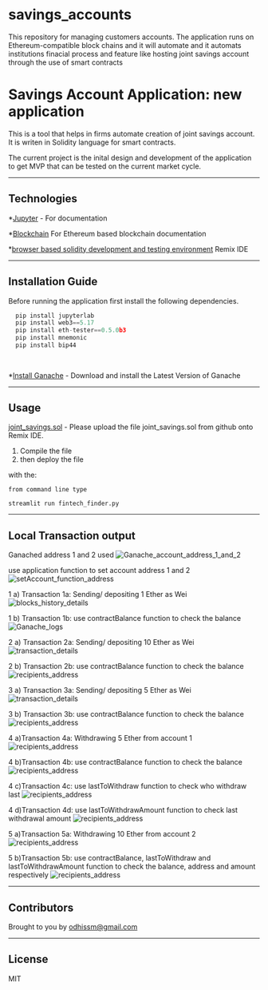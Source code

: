 # savings_accounts
This repository for managing customers accounts. The application runs on Ethereum-compatible block chains and it will automate and it automats institutions finacial process and feature like hosting joint savings account through the use of smart contracts

# Savings Account Application: new application 

This is a tool that helps in firms automate creation of joint savings account. It is writen in Solidity language for smart contracts.
 

The current project is the inital design and development of the application to get MVP that can be tested on the current market cycle.

---

## Technologies


*[Jupyter](https://jupyter.org/documentation) - For documentation

*[Blockchain](https://web3py.readthedocs.io/en/stable/overview.html) For Ethereum based blockchain documentation

*[browser based solidity development and testing environment](https://remix.ethereum.org/) Remix IDE

---

## Installation Guide

Before running the application first install the following dependencies.

```python
  pip install jupyterlab  
  pip install web3==5.17
  pip install eth-tester==0.5.0b3
  pip install mnemonic
  pip install bip44  
     
    
```
*[Install Ganache](https://www.trufflesuite.com/ganache) - Download and install the Latest Version of Ganache

---

## Usage

[joint_savings.sol](https://colab.research.google.com/github/odhissm/trading_bot/blob/main/bot_app/GC_machine_learning_trading_bot.ipynb) - Please upload the file joint_savings.sol from github onto Remix IDE. 

1) Compile the file
2) then deploy the file 

with the:

```jupyter
from command line type

streamlit run fintech_finder.py
```

---

## Local Transaction output

Ganached address 1 and 2 used
![Ganache_account_address_1_and_2](./execution_results/Ganache_account_address_1_and_2.jpg)


use application function to set account address 1 and 2
![setAccount_function_address](./execution_results/setAccount_function_address.jpg)


1 a) Transaction 1a: Sending/ depositing 1 Ether as Wei 
![blocks_history_details](./execution_results/Transaction_1a_Sending_1_Ether_as_Wei.jpg)


1 b) Transaction 1b: use contractBalance function to check the balance
![Ganache_logs](./execution_results/Transaction_1b_contractBalance.jpg)


2 a) Transaction 2a: Sending/ depositing 10 Ether as Wei
![transaction_details](./execution_results/Transaction_2a_Sending_10_Ether_as_Wei.jpg)


2 b) Transaction 2b: use contractBalance function to check the balance
![recipients_address](./execution_results/Transaction_2b_contractBalance.jpg)


3 a) Transaction 3a: Sending/ depositing 5 Ether as Wei
![transaction_details](./execution_results/Transaction_3a_Sending_5_Ether_as_Wei.jpg)


3 b) Transaction 3b: use contractBalance function to check the balance
![recipients_address](./execution_results/Transaction_3b_contractBalance.jpg)


4 a)Transaction 4a: Withdrawing 5 Ether from account 1
![recipients_address](./execution_results/Transaction_4a_Withdraw_5_Ether_from_acct_1.jpg)


4 b)Transaction 4b: use contractBalance function to check the balance
![recipients_address](./execution_results/Transaction_4b_contractBalance.jpg)


4 c)Transaction 4c: use lastToWithdraw function to check who withdraw last
![recipients_address](./execution_results/Transaction_4c_lastToWithdraw.jpg)


4 d)Transaction 4d: use lastToWithdrawAmount function to check last withdrawal amount
![recipients_address](./execution_results/Transaction_4d_lastWithdrawAmount.jpg)


5 a)Transaction 5a: Withdrawing 10 Ether from account 2
![recipients_address](./execution_results/Transaction_5a_Withdraw_10_Ether_from_acct_1.jpg)


5 b)Transaction 5b: use contractBalance, lastToWithdraw and lastToWithdrawAmount function to check the balance, address and amount respectively
![recipients_address](./execution_results/Transaction_5b_5c_and_5d.jpg)


---

## Contributors

Brought to you by odhissm@gmail.com

---

## License

MIT

